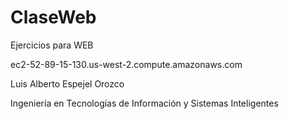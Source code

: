 # ClaseWeb
Ejercicios para WEB

ec2-52-89-15-130.us-west-2.compute.amazonaws.com

Luis Alberto Espejel Orozco

Ingeniería en Tecnologías de Información y Sistemas Inteligentes


